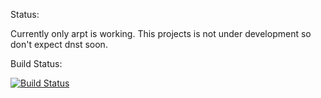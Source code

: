 Status:

Currently only arpt is working. This projects is not under development so don't expect dnst soon.

Build Status:

[![Build Status](https://travis-ci.org/nikolaydio/networktools.png?branch=master)](https://travis-ci.org/nikolaydio/networktools)

